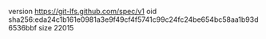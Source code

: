 version https://git-lfs.github.com/spec/v1
oid sha256:eda24c1b161e0981a3e9f49cf4f5741c99c24fc24be654bc58aa1b93d6536bbf
size 22015
